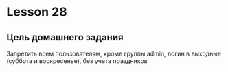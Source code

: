 # Lesson 28

## Цель домашнего задания

Запретить всем пользователям, кроме группы admin, логин в выходные (суббота и воскресенье), без учета праздников
